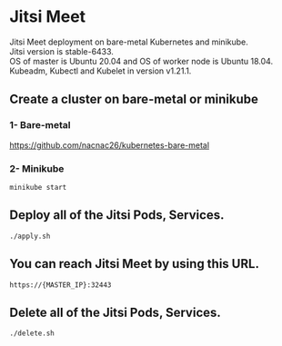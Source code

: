 # Jitsi Meet

Jitsi Meet deployment on bare-metal Kubernetes and minikube.  
Jitsi version is stable-6433.  
OS of master is Ubuntu 20.04 and OS of worker node is Ubuntu 18.04.  
Kubeadm, Kubectl and Kubelet in version v1.21.1.  

## Create a cluster on bare-metal or minikube
### 1- Bare-metal
https://github.com/nacnac26/kubernetes-bare-metal 
### 2- Minikube
```
minikube start 
```

## Deploy all of the Jitsi Pods, Services.

```
./apply.sh
```

## You can reach Jitsi Meet by using this URL.

```
https://{MASTER_IP}:32443
```

## Delete all of the Jitsi Pods, Services.

```
./delete.sh
```
